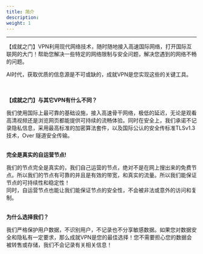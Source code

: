 ```yaml
---
title: 简介
description: 
weight: 1
---
```

---
【成就之门】VPN利用现代网络技术，随时随地接入高速国际网络，打开国际互联网的大门！帮助您解决一些特定的网络限制与安全问题，解决您遇到的网络不畅的问题。  


AI时代，获取优质的信息源是不可或缺的，成就VPN是您实现这些的关键工具。  

<br><br>
**【成就之门】与其它VPN有什么不同？**  

我们使用国际上最可靠的基础设施，接入高速骨干网络，极低的延迟，无论是观看高清视频还是浏览网页都能提供可持续的流畅体验。同时在安全上，我们承诺不记录隐私信息，采用最高标准的加密算法套件，以及国际公认的安全传标准TLSv1.3技术，Over 隧道安全传输。<br><br>


**完全是真实的自运营节点!**  

我们的节点完全是真实的，我们自己运营的节点，绝对不是在网上搜出来的免费节点。所以我们的节点有可靠的并且是有效的带宽，和真实的流量。所以我们能保证节点的可持续性和稳定性！  
同时，自运营节点也能让我们能保证节点的安全性，不会被非法或意外的访问和复制。<br><br>


**为什么选择我们？**  

我们严格保护用户数据，不识别用户，不记录也不分享敏感数据。如果您对数据安全和隐私有一定要求，那么成就VPN是您的最佳选择！您不需要担心您的数据会被转售或存储，我们不会记录有关相关信息！
